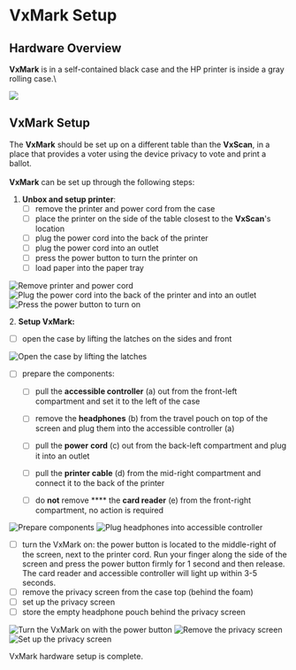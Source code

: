 # VxMark Setup

## Hardware Overview

**VxMark** is in a self-contained black case and the HP printer is inside a gray rolling case.\


![](<../../.gitbook/assets/Vxmark with printer in case.png>)

## VxMark Setup

The **VxMark** should be set up on a different table than the **VxScan**, in a place that provides a voter using the device privacy to vote and print a ballot.\
\
**VxMark** can be set up through the following steps:

1. **Unbox and setup printer**:&#x20;
   * [ ] remove the printer and power cord from the case
   * [ ] place the printer on the side of the table closest to the **VxScan**'s location
   * [ ] plug the power cord into the back of the printer
   * [ ] plug the power cord into an outlet
   * [ ] press the power button to turn the printer on
   * [ ] load paper into the paper tray

![Remove printer and power cord](<../../.gitbook/assets/printer in case.png>) ![Plug the power cord into the back of the printer and into an outlet](<../../.gitbook/assets/printer power cord.png>) ![Press the power button to turn on](<../../.gitbook/assets/printer power button (1).png>)

2\. **Setup VxMark:**

* [ ] open the case by lifting the latches on the sides and front

![Open the case by lifting the latches](<../../.gitbook/assets/vxmark case latches highlighted.png>)

*   [ ] prepare the components:

    * [ ] pull the **accessible controller** (a) out from the front-left compartment and set it to the left of the case
    * [ ] remove the **headphones** (b) from the travel pouch on top of the screen and plug them into the accessible controller (a)
    * [ ] pull the **power** **cord** (c) out from the back-left compartment and plug it into an outlet
    * [ ] pull the **printer cable** (d) from the mid-right compartment and connect it to the back of the printer
    * [ ] do **not** remove **** the **card reader** (e) from the front-right compartment, no action is required



![Prepare components](<../../.gitbook/assets/components .png>) ![Plug headphones into accessible controller](<../../.gitbook/assets/accessible controller.png>)

* [ ] turn the VxMark on: the power button is located to the middle-right of the screen, next to the printer cord. Run your finger along the side of the screen and press the power button firmly for 1 second and then release. The card reader and accessible controller will light up within 3-5 seconds.
* [ ] remove the privacy screen from the case top (behind the foam)
* [ ] set up the privacy screen
* [ ] store the empty headphone pouch behind the privacy screen

![Turn the VxMark on with the power button](<../../.gitbook/assets/power button.png>) ![Remove the privacy screen](<../../.gitbook/assets/new privacy sheild vxmark.png>) ![Set up the privacy screen](<../../.gitbook/assets/privacy sleeve on.png>)

VxMark hardware setup is complete.&#x20;
